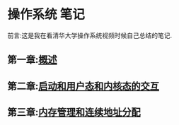 操作系统 笔记
===============================

前言:这是我在看清华大学操作系统视频时候自己总结的笔记.

第一章:[概述](https://github.com/zzhangyuhang/operating-system/blob/master/1.概述.md)
------------------------

第二章:[启动和用户态和内核态的交互](https://github.com/zzhangyuhang/operating-system/blob/master/2.启动和用户态和内核态的交互.md)
-------------------------

第三章:[内存管理和连续地址分配](https://github.com/zzhangyuhang/operating-system/blob/master/3.内存管理.md)
------------------------



